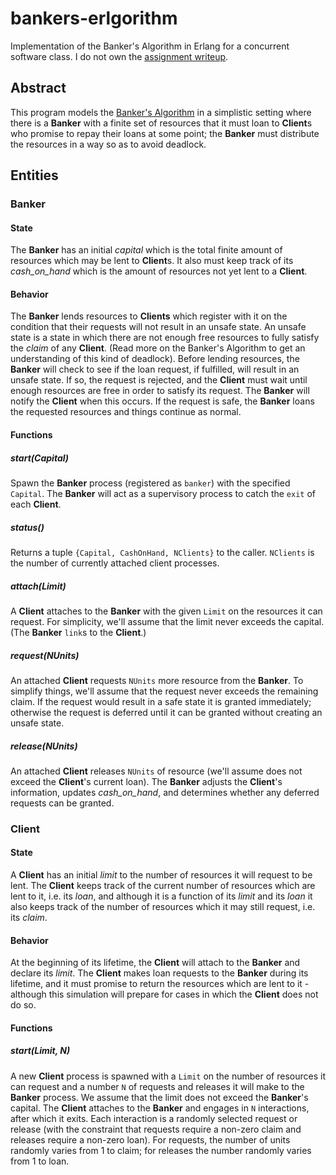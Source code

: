 ﻿bankers-erlgorithm
==================

Implementation of the Banker's Algorithm in Erlang for a concurrent software class. I do not own the [assignment writeup][1].

Abstract
--------

This program models the [Banker's Algorithm][2] in a simplistic setting where there is a **Banker** with a finite set of resources that it must loan to **Client**s who promise to repay their loans at some point; the **Banker** must distribute the resources in a way so as to avoid deadlock.

Entities
--------

### Banker

#### State

The **Banker** has an initial *capital* which is the total finite amount of resources which may be lent to **Client**s. It also must keep track of its *cash_on_hand* which is the amount of resources not yet lent to a **Client**.

#### Behavior

The **Banker** lends resources to **Clients** which register with it on the condition that their requests will not result in an unsafe state. An unsafe state is a state in which there are not enough free resources to fully satisfy the *claim* of any **Client**. (Read more on the Banker's Algorithm to get an understanding of this kind of deadlock). Before lending resources, the **Banker** will check to see if the loan request, if fulfilled, will result in an unsafe state. If so, the request is rejected, and the **Client** must wait until enough resources are free in order to satisfy its request. The **Banker** will notify the **Client** when this occurs. If the request is safe, the **Banker** loans the requested resources and things continue as normal.

#### Functions

##### start(Capital)

Spawn the **Banker** process (registered as `banker`) with the specified `Capital`. The **Banker** will act as a supervisory process to catch the `exit` of each **Client**.

##### status()

Returns a tuple `{Capital, CashOnHand, NClients}` to the caller. `NClients` is the number of currently attached client processes.

##### attach(Limit)

A **Client** attaches to the **Banker** with the given `Limit` on the resources it can request. For simplicity, we'll assume that the limit never exceeds the capital. (The **Banker** `link`s to the **Client**.)

##### request(NUnits)

An attached **Client** requests `NUnits` more resource from the **Banker**. To simplify things, we'll assume that the request never exceeds the remaining claim. If the request would result in a safe state it is granted immediately; otherwise the request is deferred until it can be granted without creating an unsafe state.

##### release(NUnits)

An attached **Client** releases `NUnits` of resource (we'll assume does not exceed the **Client**'s current loan). The **Banker** adjusts the **Client**'s information, updates *cash_on_hand*, and determines whether any deferred requests can be granted.

### Client

#### State

A **Client** has an initial *limit* to the number of resources it will request to be lent. The **Client** keeps track of the current number of resources which are lent to it, i.e. its *loan*, and although it is a function of its *limit* and its *loan* it also keeps track of the number of resources which it may still request, i.e. its *claim*.

#### Behavior

At the beginning of its lifetime, the **Client** will attach to the **Banker** and declare its *limit*. The **Client** makes loan requests to the **Banker** during its lifetime, and it must promise to return the resources which are lent to it - although this simulation will prepare for cases in which the **Client** does not do so.

#### Functions

##### start(Limit, N)

A new **Client** process is spawned with a `Limit` on the number of resources it can request and a number `N` of requests and releases it will make to the **Banker** process. We assume that the limit does not exceed the **Banker**'s capital.
The **Client** attaches to the **Banker** and engages in `N` interactions, after which it exits. Each interaction is a randomly selected request or release (with the constraint that requests require a non-zero claim and releases require a non-zero loan).  For requests, the number of units randomly varies from 1 to claim; for releases the number randomly varies from 1 to loan.


[1]: http://www.se.rit.edu/~se441/spring_2013/Assignments/Banker.html "Robust Banker's Algorithm"
[2]: http://en.wikipedia.org/wiki/Banker%27s_algorithm "Banker's Algorithm - Wikipedia"

